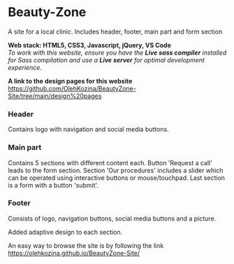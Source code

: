 # Beauty-Zone

A site for a local clinic. Includes header, footer, main part and form section

**Web stack: HTML5, CSS3, Javascript, jQuery, VS Code**   
*To work with this website, ensure you have the **Live sass compiler** installed for Sass compilation and use a **Live server** for optimal development experience.*   

**A link to the design pages for this website** https://github.com/OlehKozina/BeautyZone-Site/tree/main/design%20pages

### Header
Contains logo with navigation and social media buttons.

### Main part

Contains 5 sections with different content each. Button 'Request a call' leads to the form section. Section 'Our procedures' includes a slider which can be operated using interactive buttons or mouse/touchpad. Last section is a form with a button 'submit'.

### Footer
Consists of logo, navigation buttons, social media buttons and a picture. 

Added adaptive design to each section.

An easy way to browse the site is by following the link https://olehkozina.github.io/BeautyZone-Site/
